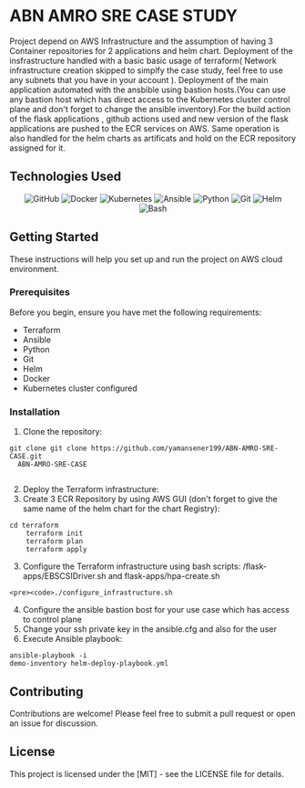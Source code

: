 
<h1>ABN AMRO SRE CASE STUDY</h1>

<p>Project depend on AWS Infrastructure and the assumption of having 3 Container repositories for 2 applications and helm chart. Deployment of the insfrastructure handled with a basic basic usage of terraform( Network infrastructure creation skipped to simplfy the case study, feel free to use any subnets that you have in your account ). Deployment of the main application automated with the ansbible using bastion hosts.(You can use any bastion host which has direct access to the Kubernetes cluster control plane and don't forget to change the ansible inventory).For the build action of the flask applications , github actions used and new version of the flask applications are pushed to the ECR services on AWS. Same operation is also handled for the helm charts as artificats and hold on the ECR repository assigned for it.
</p>

<h2>Technologies Used</h2>
<div align="center">
  <img src="https://img.shields.io/badge/GitHub-181717?style=for-the-badge&logo=github&logoColor=white" alt="GitHub">
  <img src="https://img.shields.io/badge/Docker-2496ED?style=for-the-badge&logo=docker&logoColor=white" alt="Docker">
  <img src="https://img.shields.io/badge/Kubernetes-326CE5?style=for-the-badge&logo=kubernetes&logoColor=white" alt="Kubernetes">
  <img src="https://img.shields.io/badge/Ansible-EE0000?style=for-the-badge&logo=ansible&logoColor=white" alt="Ansible">
  <img src="https://img.shields.io/badge/Python-3776AB?style=for-the-badge&logo=python&logoColor=white" alt="Python">
  <img src="https://img.shields.io/badge/Git-F05032?style=for-the-badge&logo=git&logoColor=white" alt="Git">
  <img src="https://img.shields.io/badge/Helm-277A9F?style=for-the-badge&logo=helm&logoColor=white" alt="Helm">
  <img src="https://img.shields.io/badge/Bash-4EAA25?style=for-the-badge&logo=gnu-bash&logoColor=white" alt="Bash">
</div>


<h2>Getting Started</h2>

<p>These instructions will help you set up and run the project on AWS cloud environment.</p>

<h3>Prerequisites</h3>

<p>Before you begin, ensure you have met the following requirements:</p>

  <ul>
        <li>Terraform</li>
        <li>Ansible</li>
        <li>Python</li>
        <li>Git</li>
        <li>Helm</li>
        <li>Docker</li>
        <li>Kubernetes cluster configured</li>
  </ul>

<h3>Installation</h3>

  <ol>
        <li>Clone the repository:</li>

  </ol>

  <pre><code>git clone git clone https://github.com/yamansener199/ABN-AMRO-SRE-CASE.git
  ABN-AMRO-SRE-CASE
  </code></pre>

  <ol start="2">
        <li>Deploy the Terraform infrastructure:</li>
        <li>Create 3 ECR Repository by using AWS GUI (don't forget to give the same name of the helm chart for the chart Registry):</li>
  </ol>

  <pre><code>cd terraform
    terraform init
    terraform plan
    terraform apply
</code></pre>

  <ol start="3">
        <li>Configure the Terraform infrastructure using bash scripts: /flask-apps/EBSCSIDriver.sh and flask-apps/hpa-create.sh</li>
  </ol>

    <pre><code>./configure_infrastructure.sh
</code></pre>
    <ol start="4">
        <li>Configure the ansible bastion bost for your use case which has access to control plane</li>
        <li>Change your ssh private key in the ansible.cfg and also for the user</li>
        <li>Execute Ansible playbook:</li>
    </ol>
    <pre><code>ansible-playbook -i demo-inventory helm-deploy-playbook.yml
</code></pre>

<h2>Contributing</h2>

  <p>Contributions are welcome! Please feel free to submit a pull request or open an issue for discussion.</p>

  <h2>License</h2>
  <p>This project is licensed under the [MIT] - see the LICENSE file for details.</p>

